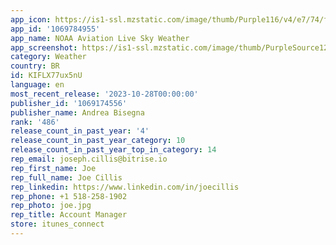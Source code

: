 ```yaml
---
app_icon: https://is1-ssl.mzstatic.com/image/thumb/Purple116/v4/e7/74/f8/e774f85f-1e3f-d212-35f6-3addacc5be70/AppIcon-1x_U007emarketing-0-7-0-85-220.png/1024x1024bb.png
app_id: '1069784955'
app_name: NOAA Aviation Live Sky Weather
app_screenshot: https://is1-ssl.mzstatic.com/image/thumb/PurpleSource126/v4/7e/94/e6/7e94e6f1-d04a-3d5c-d084-59fbd5613d62/566a714a-84e2-4c39-b43f-023b35a6516c_Simulator_Screenshot_-_iPhone_14_Plus_-_2023-05-27_at_15.32.35.png/1284x2778bb.png
category: Weather
country: BR
id: KIFLX77ux5nU
language: en
most_recent_release: '2023-10-28T00:00:00'
publisher_id: '1069174556'
publisher_name: Andrea Bisegna
rank: '486'
release_count_in_past_year: '4'
release_count_in_past_year_category: 10
release_count_in_past_year_top_in_category: 14
rep_email: joseph.cillis@bitrise.io
rep_first_name: Joe
rep_full_name: Joe Cillis
rep_linkedin: https://www.linkedin.com/in/joecillis
rep_phone: +1 518-258-1902
rep_photo: joe.jpg
rep_title: Account Manager
store: itunes_connect
---
```


